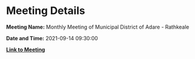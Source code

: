 # Meeting Details

**Meeting Name:** Monthly Meeting of Municipal District of Adare - Rathkeale

**Date and Time:** 2021-09-14 09:30:00

**[Link to Meeting](https://www.limerick.ie/council/whats-on/monthly-meeting-municipal-district-adare-rathkeale-71)**
